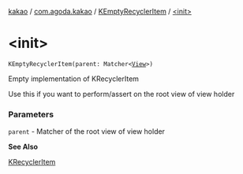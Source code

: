 [kakao](../../index.md) / [com.agoda.kakao](../index.md) / [KEmptyRecyclerItem](index.md) / [&lt;init&gt;](./-init-.md)

# &lt;init&gt;

`KEmptyRecyclerItem(parent: Matcher<`[`View`](https://developer.android.com/reference/android/view/View.html)`>)`

Empty implementation of KRecyclerItem

Use this if you want to perform/assert on the root view of view holder

### Parameters

`parent` - Matcher of the root view of view holder

**See Also**

[KRecyclerItem](../-k-recycler-item/index.md)

